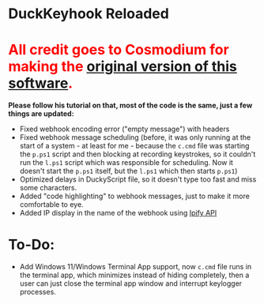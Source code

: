 # DuckKeyhook Reloaded
# <span style="color:red">All credit goes to Cosmodium for making the [original version of this software](https://github.com/CosmodiumCS/payloads/tree/main/rubberducky/DucKeyhook).</span>
**Please follow his tutorial on that, most of the code is the same, just a few things are updated:**
- Fixed webhook encoding error ("empty message") with headers
- Fixed webhook message scheduling (before, it was only running at the start of a system - at least for me - because the `c.cmd` file was starting the `p.ps1` script and then blocking at recording keystrokes, so it couldn't run the `l.ps1` script which was responsible for scheduling. Now it doesn't start the `p.ps1` itself, but the `l.ps1` which then starts `p.ps1`)
- Optimized delays in DuckyScript file, so it doesn't type too fast and miss some characters.
- Added "code highlighting" to webhook messages, just to make it more comfortable to eye.
- Added IP display in the name of the webhook using [Ipify API](https://api.ipify.org/)
# To-Do:
- Add Windows 11/Windows Terminal App support, now `c.cmd` file runs in the terminal app, which minimizes instead of hiding completely, then a user can just close the terminal app window and interrupt keylogger processes.
